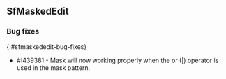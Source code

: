 ## SfMaskedEdit   

### Bug fixes
{:#sfmaskededit-bug-fixes}

* \#I439381 - Mask will now working properly when the or (|) operator is used in the mask pattern.